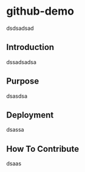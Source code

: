 # github-demo
dsdsadsad
## Introduction
dssadsadsa
## Purpose
dsasdsa
## Deployment
dsassa
## How To Contribute
dsaas